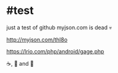 #test
====

just a test of github
myjson.com is dead :skull:

http://myjson.com/thl8o 

  https://lrio.com/php/android/gage.php

:coffee:, :beer: and :dancer:
